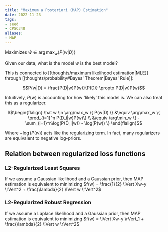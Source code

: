 ```yaml
---
title: "Maximum a Posteriori (MAP) Estimation"
date: 2022-11-23
tags:
- seed
- CPSC340
aliases:
- MAP
---
```


Maximizes $\hat w \in \arg\max_w \{ P(w|D) \}$

Given our data, what is the model $w$ is the best model?

This is connected to [[thoughts/maximum likelihood estimation|MLE]] through [[thoughts/probability#Bayes' Theorem|Bayes' Rule]]:

$$P(w|D) = \frac{P(D|w)P(w)}{P(D)} \propto P(D|w)P(w)$$

Intuitively, $P(w)$ is accounting for how 'likely' this model is. We can also treat this as a regularizer.

$$\begin{flalign}
\hat w \in \arg\max_w \{ P(w|D) \} &\equiv \arg\max_w \{ \prod_{i=1}^n P(D_i|w)P(w)\} \\ &\equiv \arg\min_w \{ -\sum_{i=1}^n\log(P(D_i|w)) - \log(P(w)) \}
\end{flalign}$$

Where $-\log(P(w))$ acts like the regularizing term. In fact, many regularizers are equivalent to negative log-priors.

## Relation between regularized loss functions
### L2-Regularized Least Squares
If we assume a Gaussian likelihood and a Gaussian prior, then MAP estimation is equivalent to minimizing $f(w) = \frac{1}{2} \lVert Xw-y \rVert^2 + \frac{\lambda}{2} \lVert w \rVert^2$

### L2-Regularized Robust Regression
If we assume a Laplace likelihood and a Gaussian prior, then MAP estimation is equivalent to minimizing $f(w) = \lVert Xw-y \rVert_1 + \frac{\lambda}{2} \lVert w \rVert^2$